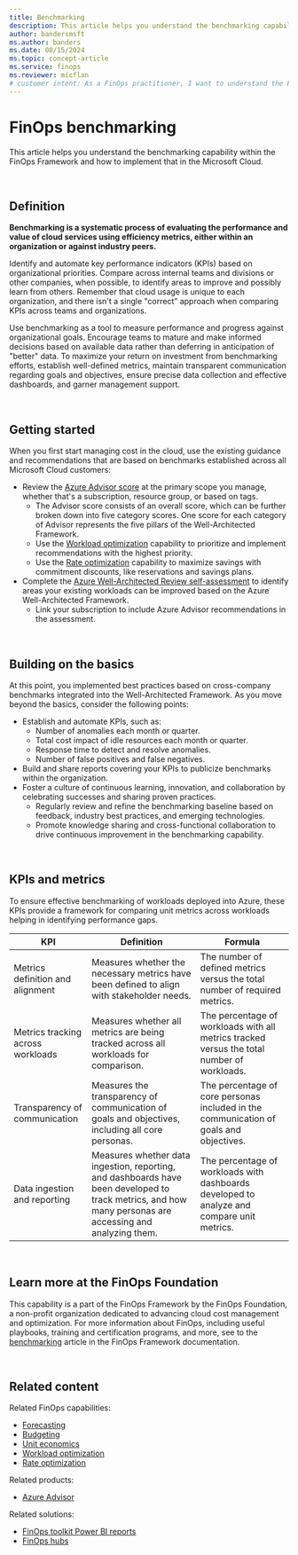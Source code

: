 ```yaml
---
title: Benchmarking
description: This article helps you understand the benchmarking capability within the FinOps Framework and how to implement that in the Microsoft Cloud.
author: bandersmsft
ms.author: banders
ms.date: 08/15/2024
ms.topic: concept-article
ms.service: finops
ms.reviewer: micflan
# customer intent: As a FinOps practitioner, I want to understand the FinOps practice operations capability so that I can implement it in the Microsoft Cloud.
---
```


<!-- markdownlint-disable-next-line MD025 -->
# FinOps benchmarking

This article helps you understand the benchmarking capability within the FinOps Framework and how to implement that in the Microsoft Cloud.

<br>

## Definition

**Benchmarking is a systematic process of evaluating the performance and value of cloud services using efficiency metrics, either within an organization or against industry peers.**

Identify and automate key performance indicators (KPIs) based on organizational priorities. Compare across internal teams and divisions or other companies, when possible, to identify areas to improve and possibly learn from others. Remember that cloud usage is unique to each organization, and there isn't a single "correct" approach when comparing KPIs across teams and organizations.

Use benchmarking as a tool to measure performance and progress against organizational goals. Encourage teams to mature and make informed decisions based on available data rather than deferring in anticipation of "better" data. To maximize your return on investment from benchmarking efforts, establish well-defined metrics, maintain transparent communication regarding goals and objectives, ensure precise data collection and effective dashboards, and garner management support.

<br>

## Getting started

When you first start managing cost in the cloud, use the existing guidance and recommendations that are based on benchmarks established across all Microsoft Cloud customers:

- Review the [Azure Advisor score](/azure/advisor/azure-advisor-score) at the primary scope you manage, whether that's a subscription, resource group, or based on tags.
  - The Advisor score consists of an overall score, which can be further broken down into five category scores. One score for each category of Advisor represents the five pillars of the Well-Architected Framework.
  - Use the [Workload optimization](../optimize/workloads.md) capability to prioritize and implement recommendations with the highest priority.
  - Use the [Rate optimization](../optimize/rates.md) capability to maximize savings with commitment discounts, like reservations and savings plans.
- Complete the [Azure Well-Architected Review self-assessment](/azure/well-architected/cross-cutting-guides/implementing-recommendations) to identify areas your existing workloads can be improved based on the Azure Well-Architected Framework.
  - Link your subscription to include Azure Advisor recommendations in the assessment.

<br>

## Building on the basics

At this point, you implemented best practices based on cross-company benchmarks integrated into the Well-Architected Framework. As you move beyond the basics, consider the following points:

- Establish and automate KPIs, such as:
  - Number of anomalies each month or quarter.
  - Total cost impact of idle resources each month or quarter.
  - Response time to detect and resolve anomalies.
  - Number of false positives and false negatives.
- Build and share reports covering your KPIs to publicize benchmarks within the organization.
- Foster a culture of continuous learning, innovation, and collaboration by celebrating successes and sharing proven practices.
  - Regularly review and refine the benchmarking baseline based on feedback, industry best practices, and emerging technologies.
  - Promote knowledge sharing and cross-functional collaboration to drive continuous improvement in the benchmarking capability.

<br>

## KPIs and metrics

To ensure effective benchmarking of workloads deployed into Azure, these KPIs provide a framework for comparing unit metrics across workloads helping in identifying performance gaps.

| **KPI** | **Definition** | **Formula** |
|--------------|----------------|---------|
| Metrics definition and alignment | Measures whether the necessary metrics have been defined to align with stakeholder needs. | The number of defined metrics versus the total number of required metrics. |
| Metrics tracking across workloads | Measures whether all metrics are being tracked across all workloads for comparison. | The percentage of workloads with all metrics tracked versus the total number of workloads. |
| Transparency of communication  | Measures the transparency of communication of goals and objectives, including all core personas. | The percentage of core personas included in the communication of goals and objectives. |
| Data ingestion and reporting   | Measures whether data ingestion, reporting, and dashboards have been developed to track metrics, and how many personas are accessing and analyzing them. | The percentage of workloads with dashboards developed to analyze and compare unit metrics. |

<br>

## Learn more at the FinOps Foundation

This capability is a part of the FinOps Framework by the FinOps Foundation, a non-profit organization dedicated to advancing cloud cost management and optimization. For more information about FinOps, including useful playbooks, training and certification programs, and more, see to the [benchmarking](https://www.finops.org/framework/capabilities/benchmarking) article in the FinOps Framework documentation.

<br>

## Related content

Related FinOps capabilities:

- [Forecasting](./forecasting.md)
- [Budgeting](./budgeting.md)
- [Unit economics](./unit-economics.md)
- [Workload optimization](../optimize/workloads.md)
- [Rate optimization](../optimize/rates.md)

Related products:

- [Azure Advisor](/azure/advisor/)

Related solutions:

- [FinOps toolkit Power BI reports](../../toolkit/power-bi/reports.md)
- [FinOps hubs](../../toolkit/hubs/finops-hubs-overview.md)

<br>

